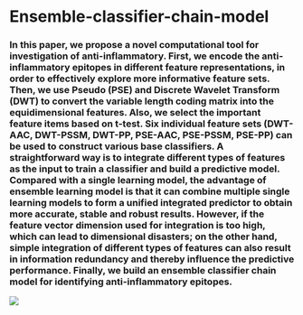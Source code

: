 # Ensemble-classifier-chain-model
### In this paper, we propose a novel computational tool for investigation of anti-inflammatory. First, we encode the anti-inflammatory epitopes in different feature representations, in order to effectively explore more informative feature sets. Then, we use Pseudo (PSE) and Discrete Wavelet Transform (DWT) to convert the variable length coding matrix into the equidimensional features. Also, we select the important feature items based on t-test. Six individual feature sets (DWT-AAC, DWT-PSSM, DWT-PP, PSE-AAC, PSE-PSSM, PSE-PP) can be used to construct various base classifiers. A straightforward way is to integrate different types of features as the input to train a classifier and build a predictive model. Compared with a single learning model, the advantage of ensemble learning model is that it can combine multiple single learning models to form a unified integrated predictor to obtain more accurate, stable and robust results. However, if the feature vector dimension used for integration is too high, which can lead to dimensional disasters; on the other hand, simple integration of different types of features can also result in information redundancy and thereby influence the predictive performance. Finally, we build an ensemble classifier chain model for identifying anti-inflammatory epitopes.
![](https://github.com/guofei-tju/Ensemble-classifier-chain-model/blob/master/1.jpg)
